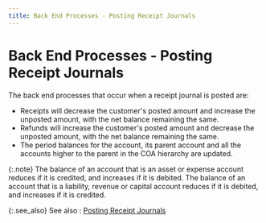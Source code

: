 ```yaml
---
title: Back End Processes - Posting Receipt Journals
---
```


# Back End Processes - Posting Receipt Journals


The back end processes that occur when a receipt journal is posted are:

- Receipts will  decrease the customer's posted amount and increase the unposted  amount, with the net balance remaining the same.
- Refunds will  increase the customer's posted amount and decrease the unposted  amount, with the net balance remaining the same.
- The period  balances for the account, its parent account and all the accounts higher  to the parent in the COA hierarchy are updated.



{:.note}
The balance of an account that is an asset  or expense account reduces if it is credited, and increases if it is debited.  The balance of an account that is a liability, revenue or capital account  reduces if it is debited, and increases if it is credited.


{:.see_also}
See also
: [Posting  Receipt Journals]({{site.acc_baseurl}}/customer-receipts-and-refunds/receipt-jrnl-proc/common-jrnl-proc/posting_receipts_journals.html)

